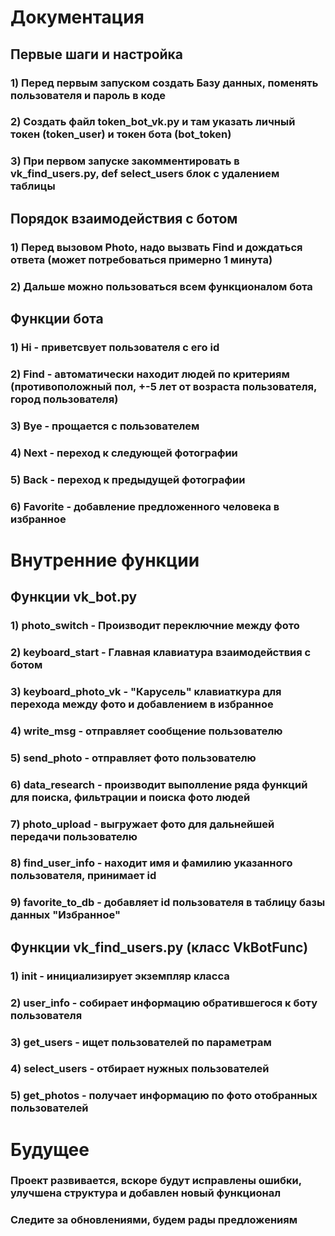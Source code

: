 # Документация
## Первые шаги и настройка
### 1) Перед первым запуском создать Базу данных, поменять пользователя и пароль в коде 
### 2) Создать файл token_bot_vk.py и там указать личный токен (token_user) и токен бота (bot_token)
### 3) При первом запуске закомментировать в vk_find_users.py, def select_users блок с удалением таблицы
## Порядок взаимодействия с ботом
### 1) Перед вызовом Photo, надо вызвать Find и дождаться ответа (может потребоваться примерно 1 минута)
### 2) Дальше можно пользоваться всем функционалом бота
## Функции бота
### 1) Hi - приветсвует пользователя с его id
### 2) Find - автоматически находит людей по критериям (противоположный пол, +-5 лет от возраста пользователя, город пользователя)
### 3) Bye - прощается с пользователем
### 4) Next - переход к следующей фотографии
### 5) Back - переход к предыдущей фотографии
### 6) Favorite - добавление предложенного человека в избранное
# Внутренние функции
##  Функции vk_bot.py
### 1) photo_switch - Производит переключние между фото
### 2) keyboard_start - Главная клавиатура взаимодействия с ботом 
### 3) keyboard_photo_vk - "Карусель" клавиаткура для перехода между фото и добавлением в избранное
### 4) write_msg - отправляет сообщение пользователю
### 5) send_photo - отправляет фото пользователю
### 6) data_research - производит выполление ряда функций для поиска, фильтрации и поиска фото людей
### 7) photo_upload - выгружает фото для дальнейшей передачи пользователю
### 8) find_user_info - находит имя и фамилию указанного пользователя, принимает id
### 9) favorite_to_db - добавляет id пользователя в таблицу базы данных "Избранное"
## Функции vk_find_users.py (класс VkBotFunc)
### 1) init - инициализирует экземпляр класса
### 2) user_info - собирает информацию обратившегося к боту пользователя
### 3) get_users - ищет пользователей по параметрам
### 4) select_users - отбирает нужных пользователей
### 5) get_photos - получает информацию по фото отобранных пользователей
# Будущее
### Проект развивается, вскоре будут исправлены ошибки, улучшена структура и добавлен новый функционал
### Следите за обновлениями, будем рады предложениям
